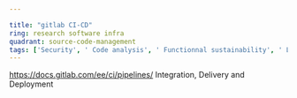 ```yaml
---

title: "gitlab CI-CD"
ring: research software infra
quadrant: source-code-management
tags: ['Security', ' Code analysis', ' Functionnal sustainability', ' Long-term usability']
---
```

https://docs.gitlab.com/ee/ci/pipelines/
Integration, Delivery and Deployment
